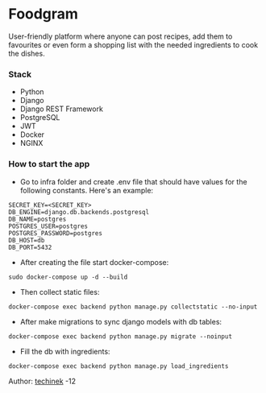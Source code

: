# Foodgram

User-friendly platform where anyone can post recipes, add them to favourites
or even form a shopping list with the needed ingredients to cook the dishes.

### Stack
- Python
- Django
- Django REST Framework
- PostgreSQL
- JWT
- Docker
- NGINX

### How to start the app
- Go to infra folder and create .env file that should have values for the
following constants. Here's an example:
```
SECRET_KEY=<SECRET_KEY>
DB_ENGINE=django.db.backends.postgresql
DB_NAME=postgres
POSTGRES_USER=postgres
POSTGRES_PASSWORD=postgres
DB_HOST=db
DB_PORT=5432
```
- After creating the file start docker-compose:
```
sudo docker-compose up -d --build
```
- Then collect static files:
```
docker-compose exec backend python manage.py collectstatic --no-input
```
- After make migrations to sync django models with db tables:
```
docker-compose exec backend python manage.py migrate --noinput
```
- Fill the db with ingredients:
```
docker-compose exec backend python manage.py load_ingredients
```

Author: [techinek](https://github.com/Techinek)
-12